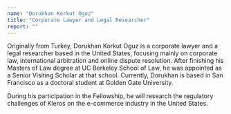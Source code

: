 ```yaml
---
name: "Dorukhan Korkut Oguz"
title: "Corporate Lawyer and Legal Researcher"
report: ""
---
```


Originally from Turkey, Dorukhan Korkut Oguz is a corporate lawyer and a legal researcher based in the United States, focusing mainly on corporate law, international arbitration and online dispute resolution. After finishing his Masters of Law degree at UC Berkeley School of Law, he was appointed as a Senior Visiting Scholar at that school. Currently, Dorukhan is based in San Francisco as a doctoral student at Golden Gate University.

During his participation in the Fellowship, he will research the regulatory challenges of Kleros on the e-commerce industry in the United States.
